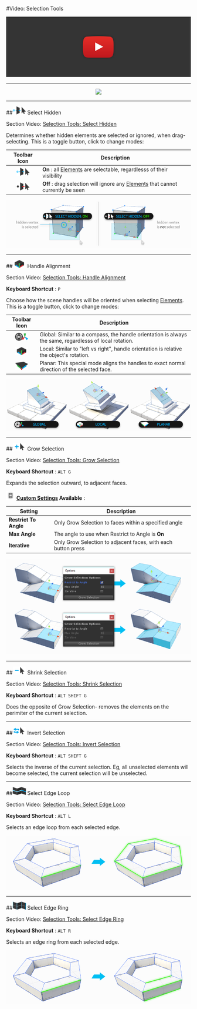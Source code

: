 #Video: Selection Tools

[![ProBuilder Fundamentals Video](../images/VideoLink_YouTube_768.png)](@todo "Selection Tools Video")

---

<div style="text-align:center">
<img src="../../images/Toolbar_SelectionTools.png">
</div>

---

##![Select Hidden ON](../images/icons/Selection_SelectHidden-ON.png) Select Hidden

<div class="video-link">
Section Video: <a href="@todo">Selection Tools: Select Hidden</a>
</div>

Determines whether hidden elements are selected or ignored, when drag-selecting. This is a toggle button, click to change modes:

Toolbar Icon | Description
:---:|---
![Select Hidden ON](../images/icons/Selection_SelectHidden-ON.png) | **On** : all [Elements](@todo) are selectable, regardlesss of their visibility
![Select Hidden OFF](../images/icons/Selection_SelectHidden-OFF.png) |  **Off** : drag selection will ignore any [Elements](@todo) that cannot currently be seen

![Handle Alignment Examples](../images/SelectHidden_Example.png)

---

##![Handle Alignment Local](../images/icons/HandleAlign_Local.png) Handle Alignment

<div class="video-link">
Section Video: <a href="@todo">Selection Tools: Handle Alignment</a>
</div>

**Keyboard Shortcut** : `P`

Choose how the scene handles will be oriented when selecting [Elements](@todo). This is a toggle button, click to change modes:

Toolbar Icon | Description
:---:|---
![Handle Alignment Global](../images/icons/HandleAlign_World.png) | Global: Similar to a compass, the handle orientation is always the same, regardlesss of local rotation.
![Handle Alignment Local](../images/icons/HandleAlign_Local.png) | Local: Similar to "left vs right", handle orientation is relative the object's rotation.
![Handle Alignment Planar](../images/icons/HandleAlign_Plane.png) | Planar: This special mode aligns the handles to exact normal direction of the selected face.

![Handle Alignment Examples](../images/HandleAlign_ExamplesWithTextAndIcons.png)

---

##![Grow Selection](../images/icons/Selection_Grow.png) Grow Selection

<div class="video-link">
Section Video: <a href="@todo">Selection Tools: Grow Selection</a>
</div> 

**Keyboard Shortcut** : `ALT G`

Expands the selection outward, to adjacent faces. 

![Options Icon](../images/icons/options.png) **[Custom Settings](@todo) Available** :

Setting | Description
--- | ---
**Restrict To Angle** | Only Grow Selection to faces within a specified angle
**Max Angle** | The angle to use when Restrict to Angle is **On**
**Iterative** | Only Grow Selection to adjacent faces, with each button press

![Handle Alignment Examples](../images/GrowSelection_Example.png)

---
 
##![Shrink Selection](../images/icons/Selection_Shrink.png) Shrink Selection

<div class="video-link">
Section Video: <a href="@todo">Selection Tools: Shrink Selection</a>
</div> 

**Keyboard Shortcut** : `ALT SHIFT G`

Does the opposite of Grow Selection- removes the elements on the perimiter of the current selection.

---

##![Invert Selection](../images/icons/Selection_Invert.png) Invert Selection

<div class="video-link">
Section Video: <a href="@todo">Selection Tools: Invert Selection</a>
</div> 

**Keyboard Shortcut** : `ALT SHIFT G`

Selects the inverse of the current selection. Eg, all unselected elements will become selected, the current selection will be unselected.

---

##![Select Edge Loop Icon](../images/icons/Selection_Loop.png "Select Edge Loop Icon") Select Edge Loop

<div class="video-link">
Section Video: <a href="@todo">Selection Tools: Select Edge Loop</a>
</div> 

**Keyboard Shortcut** : `ALT L`

Selects an edge loop from each selected edge.

![Handle Alignment Examples](../images/Selection_LoopExample.png)

---

##![Select Edge Ring Icon](../images/icons/Selection_Ring.png "Select Edge Ring Icon") Select Edge Ring

<div class="video-link">
Section Video: <a href="@todo">Selection Tools: Select Edge Ring</a>
</div> 

**Keyboard Shortcut** : `ALT R`

Selects an edge ring from each selected edge.

![Handle Alignment Examples](../images/Selection_RingExample.png)

